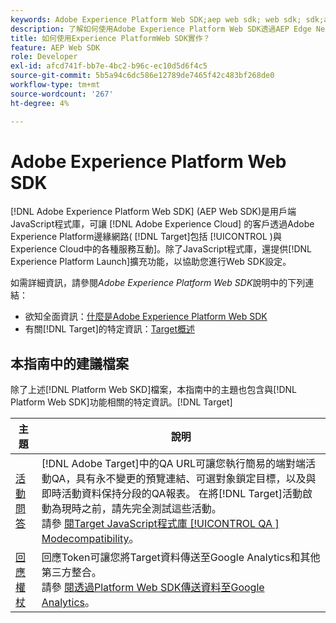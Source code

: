 ```yaml
---
keywords: Adobe Experience Platform Web SDK;aep web sdk; web sdk; sdk;adobe experience cloud；平台邊緣網路；adobe experience platform邊緣網路；邊緣網路；aep邊緣網路
description: 了解如何使用Adobe Experience Platform Web SDK透過AEP Edge Network與Adobe Experience Cloud中的各種服務互動。
title: 如何使用Experience PlatformWeb SDK實作？
feature: AEP Web SDK
role: Developer
exl-id: afcd741f-bb7e-4bc2-b96c-ec10d5d6f4c5
source-git-commit: 5b5a94c6dc586e12789de7465f42c483bf268de0
workflow-type: tm+mt
source-wordcount: '267'
ht-degree: 4%

---
```


# Adobe Experience Platform Web SDK

[!DNL Adobe Experience Platform Web SDK] (AEP Web SDK)是用戶端JavaScript程式庫，可讓 [!DNL Adobe Experience Cloud] 的客戶透過Adobe Experience Platform邊緣網路( [!DNL Target]包括 [!UICONTROL )與Experience Cloud中的各種服務互動]。除了JavaScript程式庫，還提供[!DNL Experience Platform Launch]擴充功能，以協助您進行Web SDK設定。

如需詳細資訊，請參閱&#x200B;*Adobe Experience Platform Web SDK*&#x200B;說明中的下列連結：

* 欲知全面資訊：[什麼是Adobe Experience Platform Web SDK](https://experienceleague.adobe.com/docs/experience-platform/edge/home.html)
* 有關[!DNL Target]的特定資訊：[Target概述](https://experienceleague.adobe.com/docs/experience-platform/edge/personalization/adobe-target/target-overview.html)

## 本指南中的建議檔案

除了上述[!DNL Platform Web SKD]檔案，本指南中的主題也包含與[!DNL Platform Web SDK]功能相關的特定資訊。[!DNL Target]

| 主題 | 說明 |
| --- | --- |
| [活動問答](/help/c-activities/c-activity-qa/activity-qa.md) | [!DNL Adobe Target]中的QA URL可讓您執行簡易的端對端活動QA，具有永不變更的預覽連結、可選對象鎖定目標，以及與即時活動資料保持分段的QA報表。 在將[!DNL Target]活動啟動為現時之前，請先完全測試這些活動。<br>請參 [閱Target JavaScript程式庫 [!UICONTROL QA ] Modecompatibility](/help/c-activities/c-activity-qa/activity-qa.md#compatibility)。 |
| [回應權杖](/help/administrating-target/response-tokens.md) | 回應Token可讓您將Target資料傳送至Google Analytics和其他第三方整合。<br>請參 [閱透過Platform Web SDK傳送資料至Google Analytics](/help/administrating-target/response-tokens.md#platform-web-sdk)。 |

